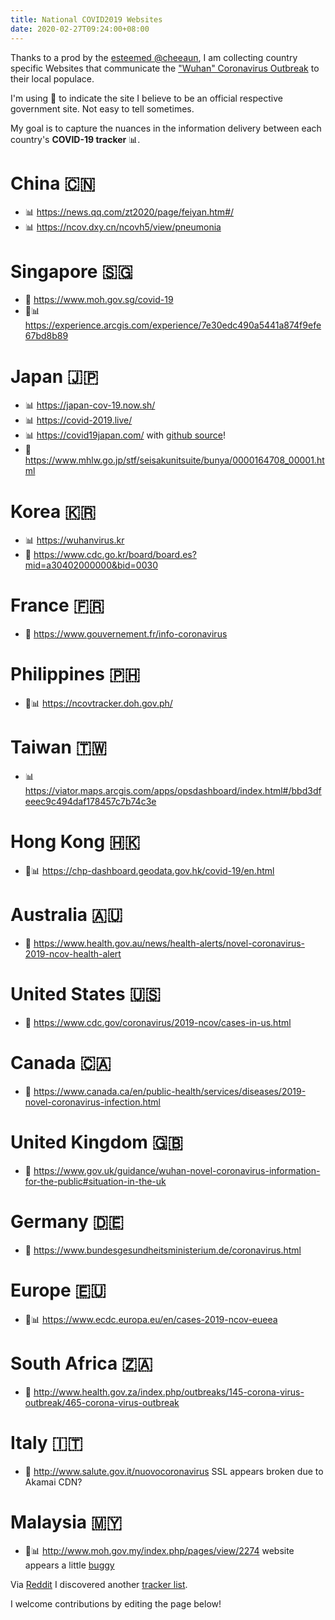 ```yaml
---
title: National COVID2019 Websites
date: 2020-02-27T09:24:00+08:00
---
```


Thanks to a prod by the [esteemed
@cheeaun](https://twitter.com/cheeaun/status/1232658527572774912), I am
collecting country specific Websites that communicate the ["Wuhan" Coronavirus
Outbreak](https://en.wikipedia.org/wiki/2019%E2%80%9320_coronavirus_outbreak) to their local populace.

I'm using 👮 to indicate the site I believe to be an official respective
government site. Not easy to tell sometimes.

My goal is to capture the nuances in the information delivery between each
country's **COVID-19 tracker** 📊.

# China 🇨🇳

* 📊 https://news.qq.com/zt2020/page/feiyan.htm#/
* 📊 https://ncov.dxy.cn/ncovh5/view/pneumonia

# Singapore 🇸🇬

* 👮 https://www.moh.gov.sg/covid-19
* 👮📊 https://experience.arcgis.com/experience/7e30edc490a5441a874f9efe67bd8b89

# Japan 🇯🇵

* 📊 https://japan-cov-19.now.sh/
* 📊 https://covid-2019.live/
* 📊 https://covid19japan.com/ with [github source](https://github.com/reustle/covid19japan)!
* 👮 https://www.mhlw.go.jp/stf/seisakunitsuite/bunya/0000164708_00001.html

# Korea 🇰🇷

* 📊 https://wuhanvirus.kr
* 👮 https://www.cdc.go.kr/board/board.es?mid=a30402000000&bid=0030

# France 🇫🇷

* 👮 https://www.gouvernement.fr/info-coronavirus

# Philippines 🇵🇭

* 👮📊 https://ncovtracker.doh.gov.ph/

# Taiwan 🇹🇼

* 📊 https://viator.maps.arcgis.com/apps/opsdashboard/index.html#/bbd3dfeeec9c494daf178457c7b74c3e

# Hong Kong 🇭🇰

* 👮📊 https://chp-dashboard.geodata.gov.hk/covid-19/en.html

# Australia 🇦🇺

* 👮 https://www.health.gov.au/news/health-alerts/novel-coronavirus-2019-ncov-health-alert

# United States 🇺🇸

* 👮 https://www.cdc.gov/coronavirus/2019-ncov/cases-in-us.html

# Canada 🇨🇦

* 👮 https://www.canada.ca/en/public-health/services/diseases/2019-novel-coronavirus-infection.html

# United Kingdom 🇬🇧

* 👮 https://www.gov.uk/guidance/wuhan-novel-coronavirus-information-for-the-public#situation-in-the-uk

# Germany 🇩🇪

* 👮 https://www.bundesgesundheitsministerium.de/coronavirus.html

# Europe 🇪🇺

* 👮📊 https://www.ecdc.europa.eu/en/cases-2019-ncov-eueea

# South Africa 🇿🇦

* 👮 http://www.health.gov.za/index.php/outbreaks/145-corona-virus-outbreak/465-corona-virus-outbreak

# Italy 🇮🇹

* 👮 http://www.salute.gov.it/nuovocoronavirus SSL appears broken due to Akamai CDN?

# Malaysia 🇲🇾

* 👮📊  http://www.moh.gov.my/index.php/pages/view/2274 website appears a little [buggy](https://s.natalian.org/2020-02-27/getSegment.png)

Via [Reddit](https://www.reddit.com/r/Coronavirus/comments/fa7uco/list_of_national_covid19_tracking_websites_work/) I discovered another [tracker list](https://www.notion.so/44a0635465f4461ea0c8b0b388054569?v=610e123a445c46dc9a7dbbd2eea949db).

I welcome contributions by editing the page below!
